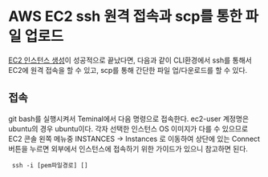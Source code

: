 # AWS EC2 ssh 원격 접속과 scp를 통한 파일 업로드

[EC2 인스턴스 생성](https://github.com/namjunemy/TIL/blob/master/AWS/aws_ec2_create_instance.md)이 성공적으로 끝났다면, 다음과 같이 CLI환경에서 ssh를 통해서 EC2에 원격 접속을 할 수 있고, scp를 통해 간단한 파일 업/다운로드를 할 수 있다.



## 접속

git bash를 실행시켜서 Teminal에서 다음 명령으로 접속한다. ec2-user 계정명은 ubuntu의 경우 ubuntu이다. 각자 선택한 인스턴스 OS 이미지가 다를 수 있으므로 EC2 콘솔 왼쪽 메뉴중 INSTANCES -> Instances 로 이동하여 상단에 있는 Connect 버튼을 누르면 외부에서 인스턴스에 접속하기 위한 가이드가 있으니 참고하면 된다.

``` ssh -i [pem파일경로] []```